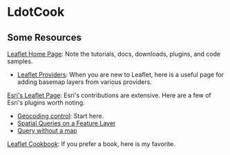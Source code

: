 # LdotCook
<h2>Some Resources</h2>
<p>
<a href="https://leafletjs.com/" target="_blank">Leaflet Home Page</a>: Note the tutorials, docs, downloads, plugins, and code samples.
<ul>
<li><a href="https://leaflet-extras.github.io/leaflet-providers/preview/" target="_blank">Leaflet Providers</a>: When you are new to Leaflet, here is a useful page for adding basemap layers from various providers.</li>
</ul>
</p>
<p>
<a href="https://esri.github.io/esri-leaflet/" target="_blank">Esri's Leaflet Page</a>: Esri's contributions are extensive. Here are a few of Esri's plugins worth noting.
<ul>
<li><a href="https://esri.github.io/esri-leaflet/examples/geocoding-control.html" target="_blank">Geocoding control</a>: Start here.</li>
<li><a href="https://esri.github.io/esri-leaflet/examples/spatial-queries.html" target="_blank">Spatial Queries on a Feature Layer</a></li>
<li><a href="https://esri.github.io/esri-leaflet/examples/query-no-map.html" target="_blank">Query without a map</a></li>
</ul>
</p>
<p>
<a href="https://locatepress.com/lcb" target="_blank">Leaflet Cookbook</a>: If you prefer a book, here is my favorite.
</p>
